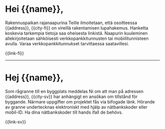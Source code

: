 # Hei {{name}},

Rakennuspaikan rajanaapurina Teille ilmoitetaan, että osoitteessa {{address}}, {{city-fi}} on vireillä rakentamisen lupahakemus. Hanketta koskevia tarkempia tietoja saa oheisesta linkistä. Naapurin kuuleminen allekirjoitetaan sähköisesti verkkopankkitunnusten tai mobiilitunnisteen avulla. Varaa verkkopankkitunnukset tarvittaessa saatavillesi.
 
{{link-fi}}
 
---

# Hej {{name}},

Som rågranne till en byggplats meddelas Ni om att man på adressen {{address}}, {{city-sv}} har anhängigt en ansökan om tillstånd för byggande. Närmare uppgifter om projektet fås via bifogade länk. Hörande av granne undertecknas elektroniskt med hjälp av nätbankskoder eller mobil-ID. Ha dina nätbankskoder till hands ifall de behövs.

{{link-sv}}
